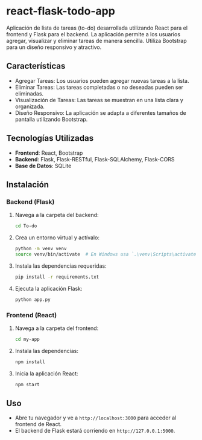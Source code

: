 # react-flask-todo-app
Aplicación de lista de tareas (to-do) desarrollada utilizando React para el frontend y Flask para el backend. La aplicación permite a los usuarios agregar, visualizar y eliminar tareas de manera sencilla. Utiliza Bootstrap para un diseño responsivo y atractivo.

## Características

- Agregar Tareas: Los usuarios pueden agregar nuevas tareas a la lista.
- Eliminar Tareas: Las tareas completadas o no deseadas pueden ser eliminadas.
- Visualización de Tareas: Las tareas se muestran en una lista clara y organizada.
- Diseño Responsivo: La aplicación se adapta a diferentes tamaños de pantalla utilizando Bootstrap.

## Tecnologías Utilizadas

- **Frontend**: React, Bootstrap
- **Backend**: Flask, Flask-RESTful, Flask-SQLAlchemy, Flask-CORS
- **Base de Datos**: SQLite

## Instalación

### Backend (Flask)

1. Navega a la carpeta del backend:
   ```bash
   cd To-do
   ```

2. Crea un entorno virtual y actívalo:
   ```bash
   python -m venv venv
   source venv/bin/activate  # En Windows usa `.\venv\Scripts\activate`
   ```

3. Instala las dependencias requeridas:
   ```bash
   pip install -r requirements.txt
   ```

4. Ejecuta la aplicación Flask:
   ```bash
   python app.py
   ```

### Frontend (React)

1. Navega a la carpeta del frontend:
   ```bash
   cd my-app
   ```

2. Instala las dependencias:
   ```bash
   npm install
   ```

3. Inicia la aplicación React:
   ```bash
   npm start
   ```

## Uso

- Abre tu navegador y ve a `http://localhost:3000` para acceder al frontend de React.
- El backend de Flask estará corriendo en `http://127.0.0.1:5000`.
